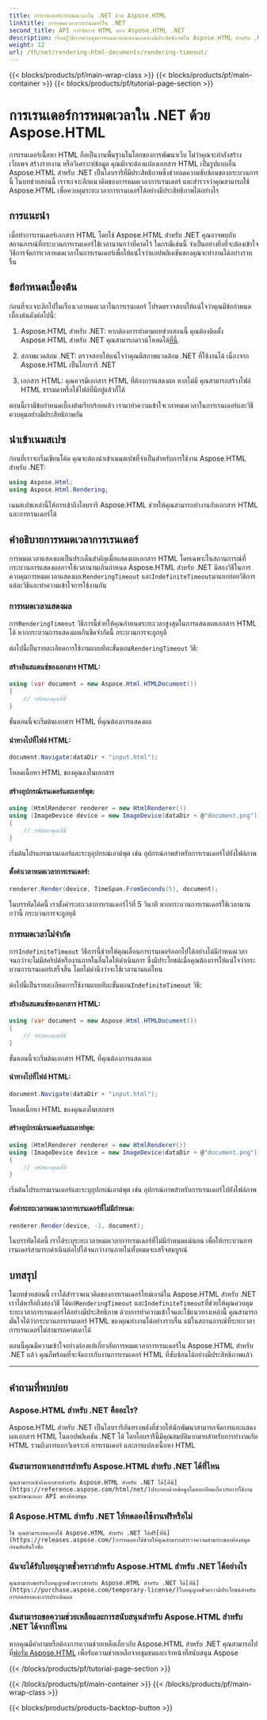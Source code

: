 ```yaml
---
title: การเรนเดอร์การหมดเวลาใน .NET ด้วย Aspose.HTML
linktitle: การหมดเวลาการเรนเดอร์ใน .NET
second_title: API การจัดการ HTML ของ Aspose.HTML .NET
description: เรียนรู้วิธีการควบคุมการหมดเวลาแสดงผลอย่างมีประสิทธิภาพใน Aspose.HTML สำหรับ .NET สำรวจตัวเลือกการแสดงผลและรับรองการแสดงผลเอกสาร HTML ได้อย่างราบรื่น
weight: 12
url: /th/net/rendering-html-documents/rendering-timeout/
---
```


{{< blocks/products/pf/main-wrap-class >}}
{{< blocks/products/pf/main-container >}}
{{< blocks/products/pf/tutorial-page-section >}}

# การเรนเดอร์การหมดเวลาใน .NET ด้วย Aspose.HTML


การเรนเดอร์เนื้อหา HTML ถือเป็นงานพื้นฐานในโลกของการพัฒนาเว็บ ไม่ว่าคุณจะกำลังสร้างเว็บเพจ สร้างรายงาน หรือวิเคราะห์ข้อมูล คุณมักจะต้องแปลงเอกสาร HTML เป็นรูปแบบอื่น Aspose.HTML สำหรับ .NET เป็นไลบรารีที่มีประสิทธิภาพซึ่งช่วยลดความซับซ้อนของกระบวนการนี้ ในบทช่วยสอนนี้ เราจะเจาะลึกแนวคิดของการหมดเวลาการเรนเดอร์ และสำรวจว่าคุณสามารถใช้ Aspose.HTML เพื่อควบคุมระยะเวลาการเรนเดอร์ได้อย่างมีประสิทธิภาพได้อย่างไร

## การแนะนำ

เมื่อทำการเรนเดอร์เอกสาร HTML โดยใช้ Aspose.HTML สำหรับ .NET คุณอาจพบกับสถานการณ์ที่กระบวนการเรนเดอร์ใช้เวลานานกว่าที่คาดไว้ ในกรณีเช่นนี้ จำเป็นอย่างยิ่งที่จะต้องเข้าใจวิธีการจัดการเวลาหมดเวลาในการเรนเดอร์เพื่อให้แน่ใจว่าแอปพลิเคชันของคุณจะทำงานได้อย่างราบรื่น

## ข้อกำหนดเบื้องต้น

ก่อนที่จะเจาะลึกไปในเรื่องเวลาหมดเวลาในการเรนเดอร์ โปรดตรวจสอบให้แน่ใจว่าคุณมีข้อกำหนดเบื้องต้นดังต่อไปนี้:

1. Aspose.HTML สำหรับ .NET: หากต้องการทำตามบทช่วยสอนนี้ คุณต้องติดตั้ง Aspose.HTML สำหรับ .NET คุณสามารถดาวน์โหลดได้[ที่นี่](https://releases.aspose.com/html/net/).

2. สภาพแวดล้อม .NET: ตรวจสอบให้แน่ใจว่าคุณมีสภาพแวดล้อม .NET ที่ใช้งานได้ เนื่องจาก Aspose.HTML เป็นไลบรารี .NET

3. เอกสาร HTML: คุณควรมีเอกสาร HTML ที่ต้องการแสดงผล หากไม่มี คุณสามารถสร้างไฟล์ HTML ธรรมดาหรือใช้ไฟล์ที่มีอยู่แล้วก็ได้

ตอนนี้เรามีข้อกำหนดเบื้องต้นเรียบร้อยแล้ว เรามาทำความเข้าใจเวลาหมดเวลาในการเรนเดอร์และวิธีควบคุมอย่างมีประสิทธิภาพกัน

## นำเข้าเนมสเปซ

ก่อนที่เราจะเริ่มเขียนโค้ด คุณจะต้องนำเข้าเนมสเปซที่จำเป็นสำหรับการใช้งาน Aspose.HTML สำหรับ .NET:

```csharp
using Aspose.Html;
using Aspose.Html.Rendering;
```

เนมสเปซเหล่านี้ให้การเข้าถึงไลบรารี Aspose.HTML ช่วยให้คุณสามารถทำงานกับเอกสาร HTML และการเรนเดอร์ได้

## คำอธิบายการหมดเวลาการเรนเดอร์

การหมดเวลาแสดงผลเป็นประเด็นสำคัญเมื่อแสดงผลเอกสาร HTML โดยเฉพาะในสถานการณ์ที่กระบวนการแสดงผลอาจใช้เวลานานเกินกำหนด Aspose.HTML สำหรับ .NET มีสองวิธีในการควบคุมการหมดเวลาแสดงผล:`RenderingTimeout` และ`IndefiniteTimeout`มาแยกย่อยวิธีการแต่ละวิธีและทำความเข้าใจการใช้งานกัน

### การหมดเวลาแสดงผล

 การ`RenderingTimeout` วิธีการนี้ช่วยให้คุณกำหนดระยะเวลาสูงสุดในการแสดงผลเอกสาร HTML ได้ หากกระบวนการแสดงผลเกินขีดจำกัดนี้ กระบวนการจะถูกยุติ

 ต่อไปนี้เป็นรายละเอียดการใช้งานแบบทีละขั้นตอน`RenderingTimeout` วิธี:

#### สร้างอินสแตนซ์ของเอกสาร HTML:

   ```csharp
   using (var document = new Aspose.Html.HTMLDocument())
   {
       // รหัสของคุณที่นี่
   }
   ```

   ขั้นตอนนี้จะเริ่มต้นเอกสาร HTML ที่คุณต้องการแสดงผล

#### นำทางไปที่ไฟล์ HTML:

   ```csharp
   document.Navigate(dataDir + "input.html");
   ```

   โหลดเนื้อหา HTML ของคุณลงในเอกสาร

#### สร้างอุปกรณ์เรนเดอร์และเอาท์พุต:

   ```csharp
   using (HtmlRenderer renderer = new HtmlRenderer())
   using (ImageDevice device = new ImageDevice(dataDir + @"document.png"))
   {
       // รหัสของคุณที่นี่
   }
   ```

   เริ่มต้นโปรแกรมเรนเดอร์และระบุอุปกรณ์เอาต์พุต เช่น อุปกรณ์ภาพสำหรับการเรนเดอร์ไปยังไฟล์ภาพ

#### ตั้งค่าเวลาหมดเวลาการเรนเดอร์:

   ```csharp
   renderer.Render(device, TimeSpan.FromSeconds(5), document);
   ```

   ในบรรทัดโค้ดนี้ เราตั้งค่าระยะเวลาการเรนเดอร์ไว้ที่ 5 วินาที หากกระบวนการเรนเดอร์ใช้เวลานานกว่านี้ กระบวนการจะถูกยุติ

### การหมดเวลาไม่จำกัด

 การ`IndefiniteTimeout` วิธีการนี้ช่วยให้คุณเลื่อนการเรนเดอร์ออกไปได้อย่างไม่มีกำหนดเวลา จนกว่าจะไม่มีสคริปต์หรืองานภายในอื่นใดให้ดำเนินการ ซึ่งมีประโยชน์เมื่อคุณต้องการให้แน่ใจว่ากระบวนการเรนเดอร์เสร็จสิ้น โดยไม่คำนึงว่าจะใช้เวลานานแค่ไหน

 ต่อไปนี้เป็นรายละเอียดการใช้งานแบบทีละขั้นตอน`IndefiniteTimeout` วิธี:

#### สร้างอินสแตนซ์ของเอกสาร HTML:

   ```csharp
   using (var document = new Aspose.Html.HTMLDocument())
   {
       // รหัสของคุณที่นี่
   }
   ```

   ขั้นตอนนี้จะเริ่มต้นเอกสาร HTML ที่คุณต้องการแสดงผล

#### นำทางไปที่ไฟล์ HTML:

   ```csharp
   document.Navigate(dataDir + "input.html");
   ```

   โหลดเนื้อหา HTML ของคุณลงในเอกสาร

#### สร้างอุปกรณ์เรนเดอร์และเอาท์พุต:

   ```csharp
   using (HtmlRenderer renderer = new HtmlRenderer())
   using (ImageDevice device = new ImageDevice(dataDir + @"document.png"))
   {
       // รหัสของคุณที่นี่
   }
   ```

   เริ่มต้นโปรแกรมเรนเดอร์และระบุอุปกรณ์เอาต์พุต เช่น อุปกรณ์ภาพสำหรับการเรนเดอร์ไปยังไฟล์ภาพ

#### ตั้งค่าระยะเวลาหมดเวลาการเรนเดอร์ที่ไม่มีกำหนด:

   ```csharp
   renderer.Render(device, -1, document);
   ```

   ในบรรทัดโค้ดนี้ เราได้ระบุระยะเวลาหมดเวลาการเรนเดอร์ที่ไม่มีกำหนดแน่นอน เพื่อให้กระบวนการเรนเดอร์สามารถดำเนินต่อไปได้จนกว่างานภายในทั้งหมดจะเสร็จสมบูรณ์

## บทสรุป

 ในบทช่วยสอนนี้ เราได้สำรวจแนวคิดของการเรนเดอร์ไทม์เอาต์ใน Aspose.HTML สำหรับ .NET เราได้หารือถึงสองวิธี ได้แก่`RenderingTimeout` และ`IndefiniteTimeout`ที่ช่วยให้คุณควบคุมระยะเวลาการเรนเดอร์ได้อย่างมีประสิทธิภาพ ด้วยการทำความเข้าใจและใช้แนวทางเหล่านี้ คุณสามารถมั่นใจได้ว่ากระบวนการเรนเดอร์ HTML ของคุณทำงานได้อย่างราบรื่น แม้ในสถานการณ์ที่ระยะเวลาการเรนเดอร์ไม่สามารถคาดเดาได้

ตอนนี้คุณมีความเข้าใจอย่างถ่องแท้เกี่ยวกับการหมดเวลาการเรนเดอร์ใน Aspose.HTML สำหรับ .NET แล้ว คุณก็พร้อมที่จะจัดการกับงานการเรนเดอร์ HTML ที่ซับซ้อนได้อย่างมีประสิทธิภาพแล้ว

---

## คำถามที่พบบ่อย

### Aspose.HTML สำหรับ .NET คืออะไร?
   Aspose.HTML สำหรับ .NET เป็นไลบรารีอันทรงพลังที่ช่วยให้นักพัฒนาสามารถจัดการและแสดงผลเอกสาร HTML ในแอปพลิเคชัน .NET ได้ โดยไลบรารีนี้มีคุณสมบัติมากมายสำหรับการทำงานกับ HTML รวมถึงการแยกวิเคราะห์ การเรนเดอร์ และการแปลงเนื้อหา HTML

### ฉันสามารถหาเอกสารสำหรับ Aspose.HTML สำหรับ .NET ได้ที่ไหน
    คุณสามารถเข้าถึงเอกสารสำหรับ Aspose.HTML สำหรับ .NET ได้[ที่นี่](https://reference.aspose.com/html/net/)ประกอบด้วยข้อมูลโดยละเอียดเกี่ยวกับการใช้งานคุณลักษณะและ API ของห้องสมุด

### มี Aspose.HTML สำหรับ .NET ให้ทดลองใช้งานฟรีหรือไม่
    ใช่ คุณสามารถทดลองใช้ Aspose.HTML สำหรับ .NET ได้ฟรี[ที่นี่](https://releases.aspose.com/)การทดลองใช้ช่วยให้คุณสามารถสำรวจความสามารถของห้องสมุดก่อนตัดสินใจซื้อ

### ฉันจะได้รับใบอนุญาตชั่วคราวสำหรับ Aspose.HTML สำหรับ .NET ได้อย่างไร
    คุณสามารถขอรับใบอนุญาตชั่วคราวสำหรับ Aspose.HTML สำหรับ .NET ได้[ที่นี่](https://purchase.aspose.com/temporary-license/)ใบอนุญาตชั่วคราวมีประโยชน์สำหรับการทดสอบและการประเมินผล

### ฉันสามารถขอความช่วยเหลือและการสนับสนุนสำหรับ Aspose.HTML สำหรับ .NET ได้จากที่ไหน
   หากคุณมีคำถามหรือต้องการความช่วยเหลือเกี่ยวกับ Aspose.HTML สำหรับ .NET คุณสามารถไปที่[ฟอรั่ม Aspose.HTML](https://forum.aspose.com/) เพื่อรับความช่วยเหลือจากชุมชนและเจ้าหน้าที่สนับสนุน Aspose




{{< /blocks/products/pf/tutorial-page-section >}}

{{< /blocks/products/pf/main-container >}}
{{< /blocks/products/pf/main-wrap-class >}}

{{< blocks/products/products-backtop-button >}}
